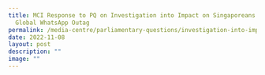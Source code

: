```yaml
---
title: MCI Response to PQ on Investigation into Impact on Singaporeans from
  Global WhatsApp Outag
permalink: /media-centre/parliamentary-questions/investigation-into-impact-on-singaporeans-from-whatsapp-outage/
date: 2022-11-08
layout: post
description: ""
image: ""
---
```

